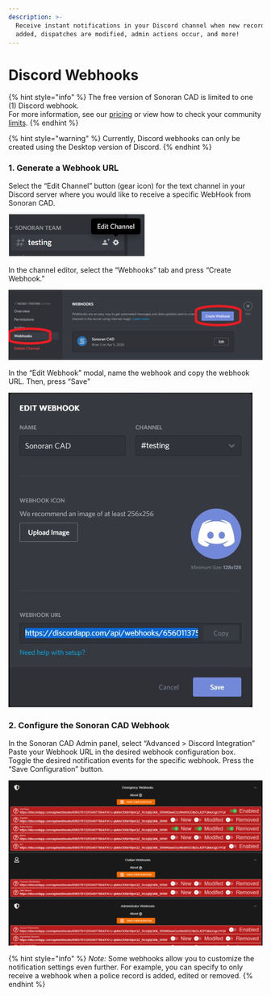 ```yaml
---
description: >-
  Receive instant notifications in your Discord channel when new records are
  added, dispatches are modified, admin actions occur, and more!
---
```


# Discord Webhooks

{% hint style="info" %}
The free version of Sonoran CAD is limited to one \(1\) Discord webhook.  
For more information, see our [pricing](https://sonorancad.com/app/#/pricing) or view how to check your community [limits](../getting-started/view-your-limits.md).
{% endhint %}

{% hint style="warning" %}
Currently, Discord webhooks can only be created using the Desktop version of Discord.
{% endhint %}

### 1. Generate a Webhook URL

Select the “Edit Channel” button \(gear icon\) for the text channel in your Discord server where you would like to receive a specific WebHook from Sonoran CAD.

![Discord&apos;s &apos;Edit Channel&apos; option](../../.gitbook/assets/discord_settings.png)

In the channel editor, select the “Webhooks” tab and press “Create Webhook.”

![Discord&apos;s channel settings window](../../.gitbook/assets/discord_create.png)

In the “Edit Webhook” modal, name the webhook and copy the webhook URL. Then, press “Save"

![Discord&apos;s webhook editor](../../.gitbook/assets/discord_edit_webhook.png)

### 2. Configure the Sonoran CAD Webhook

In the Sonoran CAD Admin panel, select “Advanced &gt; Discord Integration”  
Paste your Webhook URL in the desired webhook configuration box.  
Toggle the desired notification events for the specific webhook. Press the “Save Configuration” button.

![Sonoran CAD&apos;s webhook configuration panel](../../.gitbook/assets/cad_webhooks.png)

{% hint style="info" %}
_Note:_ Some webhooks allow you to customize the notification settings even further. For example, you can specify to only receive a webhook when a police record is added, edited or removed.
{% endhint %}

